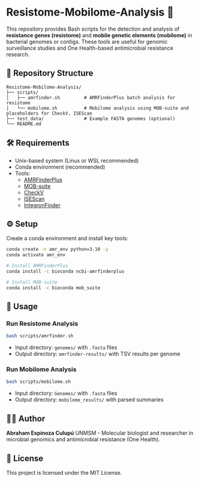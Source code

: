 
# Resistome-Mobilome-Analysis 🧬

This repository provides Bash scripts for the detection and analysis of **resistance genes (resistome)** and **mobile genetic elements (mobilome)** in bacterial genomes or contigs. These tools are useful for genomic surveillance studies and One Health-based antimicrobial resistance research.

## 📁 Repository Structure

```
Resistome-Mobilome-Analysis/
├── scripts/
│   ├── amrfinder.sh         # AMRFinderPlus batch analysis for resistome
│   └── mobilome.sh          # Mobilome analysis using MOB-suite and placeholders for CheckV, ISEScan
├── test_data/               # Example FASTA genomes (optional)
└── README.md
```

## 🛠 Requirements

- Unix-based system (Linux or WSL recommended)
- Conda environment (recommended)
- Tools:
  - [AMRFinderPlus](https://github.com/ncbi/amr)
  - [MOB-suite](https://github.com/phac-nml/mob-suite)
  - [CheckV](https://bitbucket.org/berkeleylab/checkv)
  - [ISEScan](https://github.com/xiezhq/ISEScan) 
  - [IntegronFinder](https://github.com/gem-pasteur/Integron_Finder) 

## ⚙️ Setup

Create a conda environment and install key tools:
```bash
conda create -n amr_env python=3.10 -y
conda activate amr_env

# Install AMRFinderPlus
conda install -c bioconda ncbi-amrfinderplus

# Install MOB-suite
conda install -c bioconda mob_suite
```

## 🚀 Usage

### Run Resistome Analysis

```bash
bash scripts/amrfinder.sh
```

- Input directory: `genomes/` with `.fasta` files
- Output directory: `amrfinder-results/` with TSV results per genome

### Run Mobilome Analysis

```bash
bash scripts/mobilome.sh
```

- Input directory: `Genomes/` with `.fasta` files
- Output directory: `mobilome_results/` with parsed summaries


## 👨‍🔬 Author

**Abraham Espinoza Culupú**  UNMSM - 
Molecular biologist and researcher in microbial genomics and antimicrobial resistance (One Health).

## 📄 License

This project is licensed under the MIT License.
